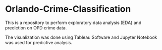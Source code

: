 # Orlando-Crime-Classification

This is a repository to perform exploratory data analysis (EDA) and prediction on OPD crime data. 

The visualization was done using Tableau Software and Jupyter Notebook was used for predictive analysis.
